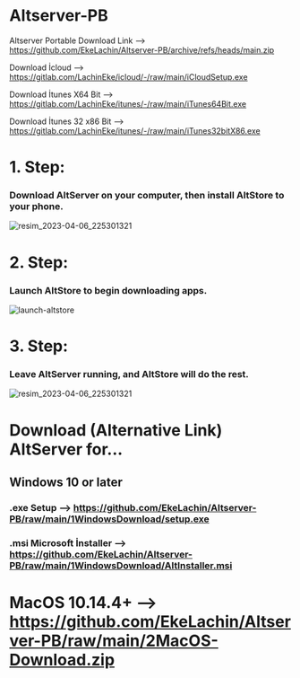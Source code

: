 # Altserver-PB
Altserver Portable 
Download Link --> https://github.com/EkeLachin/Altserver-PB/archive/refs/heads/main.zip

Download İcloud --> https://gitlab.com/LachinEke/icloud/-/raw/main/iCloudSetup.exe

Download İtunes X64 Bit --> https://gitlab.com/LachinEke/itunes/-/raw/main/iTunes64Bit.exe

Download İtunes 32 x86 Bit --> https://gitlab.com/LachinEke/itunes/-/raw/main/iTunes32bitX86.exe

# 1. Step:
### Download AltServer on your computer, then install AltStore to your phone.
![resim_2023-04-06_225301321](https://user-images.githubusercontent.com/104994662/230481193-f8be2570-d5c6-4021-a207-7c625ef844bf.png)


# 2. Step:
### Launch AltStore to begin downloading apps.
![launch-altstore](https://user-images.githubusercontent.com/104994662/230481524-d4df5029-2be6-4941-832c-b4f872bb9437.gif)


# 3. Step:
### Leave AltServer running, and AltStore will do the rest.
![resim_2023-04-06_225301321](https://user-images.githubusercontent.com/104994662/230481631-d92e0318-7dfd-4f21-9e8c-10af7c59503c.png)

# Download (Alternative Link) AltServer for... 
## Windows 10 or later
### .exe Setup --> https://github.com/EkeLachin/Altserver-PB/raw/main/1WindowsDownload/setup.exe

### .msi Microsoft İnstaller --> https://github.com/EkeLachin/Altserver-PB/raw/main/1WindowsDownload/AltInstaller.msi

# MacOS 10.14.4+ --> https://github.com/EkeLachin/Altserver-PB/raw/main/2MacOS-Download.zip
